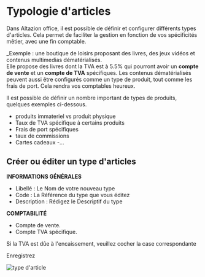 # Typologie d'articles

Dans Altazion office, il est possible de définir et configurer différents types d'articles. Cela permet de faciliter la gestion en fonction de vos spécificités mêtier, avec une fin comptable.

_Exemple : une boutique de loisirs proposant des livres, des jeux vidéos et contenus multimedias dématérialisés.  
Elle propose des livres dont la TVA est à 5.5% qui pourront avoir un **compte de vente** et un **compte de TVA** spécifiques. 
Les contenus dématérialisés peuvent aussi être configurés comme un type de produit, tout comme les frais de port. 
Cela rendra vos comptables heureux.

Il est possible de définir un nombre important de types de produits, quelques exemples ci-dessous.
- produits immateriel vs produit physique
- Taux de TVA spécifique à certains produits 
- Frais de port spécifiques
- taux de commissions
- Cartes cadeaux
-...

## Créer ou éditer un type d'articles
**INFORMATIONS GÉNÉRALES**
- Libellé : Le Nom de votre nouveau type
- Code : La Référence du type que vous éditez
- Description : Rédigez le Descriptif du type

**COMPTABILITÉ**
- Compte de vente.
- Compte TVA spécifique. 

Si la TVA est dûe à l'encaissement, veuillez cocher la case correspondante


Enregistrez

![type d'article](https://aide.altazion.com/fr-fr/ressources/type-article.jpg)